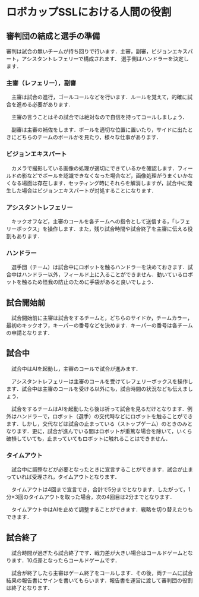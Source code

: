 # ロボカップSSLにおける人間の役割

## 審判団の結成と選手の準備
審判は試合の無いチームが持ち回りで行います．主審，副審，ビジョンエキスパート，アシスタントレフェリーで構成されます．
選手側はハンドラーを決定します．

### 主審（レフェリー），副審
　主審は試合の進行，ゴールコールなどを行います．ルールを覚えて，的確に試合を進める必要があります．

　主審の言うことはその試合では絶対なので自信を持ってコールしましょう．

　副審は主審の補佐をします．ボールを適切な位置に置いたり，サイドに出たときにどちらのチームのボールかを見たり，様々な仕事があります．

### ビジョンエキスパート
　カメラで撮影している画像の処理が適切にできているかを確認します．フィールドの影などでボールを認識できなくなった場合など，画像処理がうまくいかなくなる場面は存在します．セッティング時にそれらを解消しますが，試合中に発生した場合はビジョンエキスパートが対処することになります．

### アシスタントレフェリー
　キックオフなど，主審のコールを各チームへの指令として送信する，「レフェリーボックス」を操作します．また，残り試合時間や試合終了を主審に伝える役割もあります．

### ハンドラー
　選手団（チーム）は試合中にロボットを触るハンドラーを決めておきます．試合中はハンドラー以外，フィールド上に入ることができません．動いているロボットを触るため怪我の防止のために手袋があると良いでしょう．

## 試合開始前
　試合開始前に主審は試合をするチームと，どちらのサイドか，チームカラー，最初のキックオフ，キーパーの番号などを決めます．キーパーの番号は各チームの申請となります．

## 試合中
　試合中はAIを起動し，主審のコールで試合が進みます．

　アシスタントレフェリーは主審のコールを受けてレフェリーボックスを操作します．試合中は主審のコールを受ける以外にも，試合時間の状況なども伝えましょう．

　試合をするチームはAIを起動したら後は祈って試合を見るだけとなります．例外はハンドラーで，ロボット（選手）の交代時などにロボットを触ることができます．しかし，交代などは試合の止まっている（ストップゲーム）のときのみとなります．更に，試合が進んでいる間はロボットが重篤な場合を除いて，いくら破損していても，止まっていてもロボットに触れることはできません．

### タイムアウト
　試合中に調整などが必要となったときに宣言することができます．試合が止まっていれば受理され，タイムアウトとなります．

　タイムアウトは4回まで宣言でき，合計で5分までとなります．したがって，1分×3回のタイムアウトを取った場合，次の4回目は2分までとなります．

　タイムアウト中はAIを止めて調整することができます．戦略を切り替えたりもできます．

## 試合終了
　試合時間が過ぎたら試合終了です．戦力差が大きい場合はコールドゲームとなります．10点差となったらコールドゲームです．

　試合が終了したら主審はゲーム終了をコールします．その後，両チームに試合結果の報告書にサインを書いてもらいます．報告書を運営に渡して審判団の役割は終了となります．
